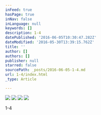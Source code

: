 ```yaml
---
inFeed: true
hasPage: true
inNav: false
inLanguage: null
keywords: []
description: 1-4
datePublished: '2016-06-05T10:30:47.282Z'
dateModified: '2016-05-30T13:39:15.762Z'
title: ''
author: []
authors: []
publisher: null
starred: false
sourcePath: _posts/2016-06-05-1-4.md
url: 1-4/index.html
_type: Article

---
```

![](https://the-grid-user-content.s3-us-west-2.amazonaws.com/c63cb59a-4c7a-4faf-a338-6922588626b8.jpg)
![](https://the-grid-user-content.s3-us-west-2.amazonaws.com/976ae145-2d0d-473b-ab0d-e38809c1af8d.jpg)
![](https://the-grid-user-content.s3-us-west-2.amazonaws.com/8d52acdf-a8cd-4d5a-b7ad-f62bf836b643.jpg)
![](https://the-grid-user-content.s3-us-west-2.amazonaws.com/2221fa24-53de-4d2b-b3fd-19426df9eceb.jpg)

1-4